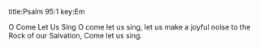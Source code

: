 title:Psalm 95:1
key:Em

O Come Let Us Sing
O come let us sing,
let us make a joyful noise
to the Rock of our Salvation,
Come let us sing.
